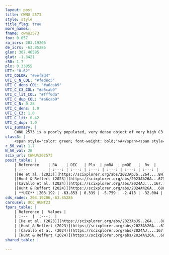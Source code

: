 ```yaml
---
layout: post
title: CWNU 2573
style: style
title_flag: true
more_names: 
fname: cwnu2573
fov: 0.057
ra_icrs: 203.19206
de_icrs: -63.85286
glon: 307.46585
glat: -1.3421
r50: 1.7
plx: 0.33855
UTI: "0.62"
UTI_COLOR: "#eef8d4"
UTI_C_N_COL: "#fedec5"
UTI_C_dens_COL: "#a6cab9"
UTI_C_C3_COL: "#a6cab9"
UTI_C_lit_COL: "#fff6da"
UTI_C_dup_COL: "#a6cab9"
UTI_C_N: 0.28
UTI_C_dens: 1.0
UTI_C_C3: 1.0
UTI_C_lit: 0.42
UTI_C_dup: 1.0
UTI_summary: |
    CWNU 2573 is a poorly populated, very dense object of very high C3 quality. It was recently reported in the literature.
class3: |
    <span style="color: green; font-weight: bold;">A</span><span style="color: green; font-weight: bold;">A</span>
r_50_val: 1.7
N_50_val: 28
scix_url: CWNU%202573
posit_table: |
    | Reference    | RA    | DEC   | Plx  | pmRA  | pmDE   |  Rv  |
    | :---         | :---: | :---: | :---: | :---: | :---: | :---: |
    |[He et al. (2023)](https://scixplorer.org/abs/2023ApJS..264....8H) | 203.191 | -63.842 | 0.339 | -5.756 | -2.424 | -32.0 |
    |[Hunt & Reffert (2023)](https://scixplorer.org/abs/2023A%26A...673A.114H) | 203.185 | -63.846 | 0.335 | -5.764 | -2.418 | -31.923 |
    |[Cavallo et al. (2024)](https://scixplorer.org/abs/2024AJ....167...12C) | 203.208 | -63.855 | 0.339 | -- | -- | -- |
    |[Hunt & Reffert (2024)](https://scixplorer.org/abs/2024A%26A...686A..42H) | 203.185 | -63.846 | 0.335 | -5.764 | -2.418 | -31.923 |
    | **UCC** |203.192 | -63.853 | 0.339 | -5.759 | -2.418 | -32.004 | 
cds_radec: 203.19206,-63.85286
carousel: UCC_HUNT23
fpars_table: |
    | Reference |  Values |
    | :---  |  :---:  |
    | [He et al. (2023)](https://scixplorer.org/abs/2023ApJS..264....8H) | `A0=1.4, m-M=12.25, logAge=6.9` |
    | [Hunt & Reffert (2023)](https://scixplorer.org/abs/2023A%26A...673A.114H) | `AV50=1.321, diffAV50=0.81, MOD50=12.201, logAge50=7.731` |
    | [Cavallo et al. (2024)](https://scixplorer.org/abs/2024AJ....167...12C) | `AV50=1.4, dMod50=11.84, logAge50=7.82, [Fe/H]50=-0.15` |
    | [Hunt & Reffert (2024)](https://scixplorer.org/abs/2024A%26A...686A..42H) | `MassJ=449.045` |
shared_table: |
    
---
```

